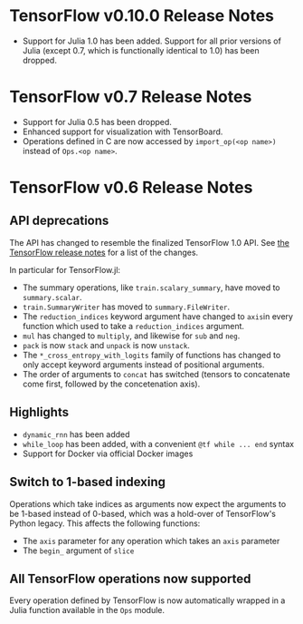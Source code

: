 TensorFlow v0.10.0 Release Notes
==============================

* Support for Julia 1.0 has been added. Support for all prior versions of Julia (except 0.7, which is functionally identical to 1.0) has been dropped.

TensorFlow v0.7 Release Notes
=============================

* Support for Julia 0.5 has been dropped.
* Enhanced support for visualization with TensorBoard.
* Operations defined in C are now accessed by `import_op(<op name>)` instead of `Ops.<op name>`.

TensorFlow v0.6 Release Notes
=============================

API deprecations
------------

The API has changed to resemble the finalized TensorFlow 1.0 API. See [the TensorFlow release notes](https://github.com/tensorflow/tensorflow/blob/master/RELEASE.md) for a list of the changes.

In particular for TensorFlow.jl:

* The summary operations, like `train.scalary_summary`, have moved to `summary.scalar`.
* `train.SummaryWriter` has moved to `summary.FileWriter`.
* The `reduction_indices` keyword argument have changed to `axis`in every function which used to take a `reduction_indices` argument.
* `mul` has changed to `multiply`, and likewise for `sub` and `neg`.
* `pack` is now `stack` and `unpack` is now `unstack`.
* The `*_cross_entropy_with_logits` family of functions has changed to only accept keyword arguments instead of positional arguments.
* The order of arguments to `concat` has switched (tensors to concatenate come first, followed by the concetenation axis).


Highlights
----------------

* `dynamic_rnn` has been added
* `while_loop` has been added, with a convenient `@tf while ... end` syntax
* Support for Docker via official Docker images

Switch to 1-based indexing
---------------

Operations which take indices as arguments now expect the arguments to be
1-based instead of 0-based, which was a hold-over of TensorFlow's Python
legacy. This affects the following functions:

* The `axis` parameter for any operation which takes an `axis` parameter
* The `begin_` argument of `slice`

All TensorFlow operations now supported
--------------

Every operation defined by TensorFlow is now automatically wrapped in a
Julia function available in the `Ops` module.
